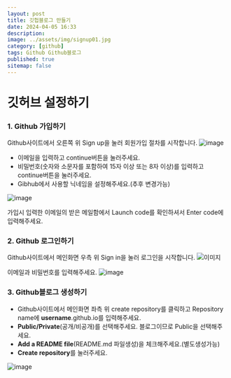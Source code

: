```yaml
---
layout: post
title: 깃헙블로그 만들기
date: 2024-04-05 16:33
description: 
image: ../assets/img/signup01.jpg
category: [github]
tags: Github Github블로그
published: true
sitemap: false
---
```



# <B>깃허브 설정하기</B>

### 1. Github 가입하기

Github사이트에서 오른쪽 위 Sign up을 눌러 회원가입 절차를 시작합니다.
![image](https://github.com/gnlgk/gnlgk.github.io/assets/161431748/fdc358de-bfa8-426b-ba49-a5ba0ff11491)

<ul>
<li>이메일을 입력하고 continue버튼을 눌러주세요.</li>
<li>비밀번호(숫자와 소문자를 포함하여 15자 이상 또는 8자 이상)를 입력하고 continue버튼을 눌러주세요.</li>
<li>Gibhub에서 사용할 닉네임을 설정해주세요.(추후 변경가능)</li>
</ul>


![image](https://github.com/gnlgk/gnlgk.github.io/assets/161431748/36768d37-de1e-42d5-9608-1eac4d83cd25)

가입시 입력한 이메일의 받은 메일함에서 Launch code를 확인하셔서 Enter code에 입력해주세요.

### 2. Github 로그인하기

Github사이트에서 메인화면 우측 위 Sign in을 눌러 로그인을 시작합니다.
![이미지](../assets/img/signup01.jpg)

이메일과 비밀번호를 입력해주세요.
![image](https://github.com/gnlgk/gnlgk.github.io/assets/161431748/47c410e8-28dd-4a1d-9113-0a8ac6c6294c)

### 3. Github블로그 생성하기

<ul>
<li>Github사이트에서 메인화면 좌측 위 create repository를 클릭하고 Repository name에 <b>username</b>.github.io를 입력해주세요.</li>
<li><b>Public/Private</b>(공개/비공개)를 선택해주세요. 블로그이므로 Public을 선택해주세요.</li>
<li><b>Add a README file</b>(README.md 파일생성)을 체크해주세요.(별도생성가능)</li>
<li><b>Create repository</b>를 눌러주세요.</li>
</ul>

![image](https://github.com/gnlgk/gnlgk.github.io/assets/161431748/1abafc41-05c6-4e31-9ca1-975386366515)
